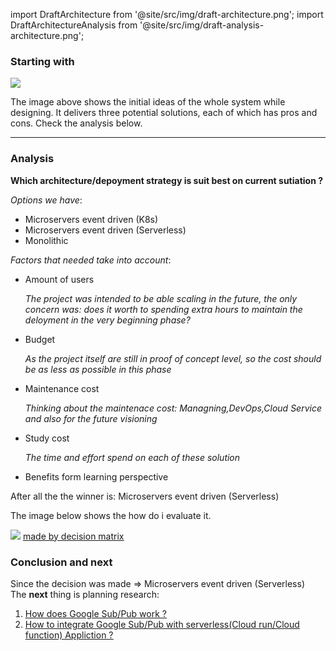 import DraftArchitecture from '@site/src/img/draft-architecture.png';
import DraftArchitectureAnalysis from '@site/src/img/draft-analysis-architecture.png';

### Starting with

<img src={DraftArchitecture} />

The image above shows the initial ideas of the whole system while designing. It delivers three potential solutions, each of which has pros and cons. Check the analysis below.

---

### Analysis

**Which architecture/depoyment strategy is suit best on current sutiation ?**

_Options we have_:

- Microservers event driven (K8s)
- Microservers event driven (Serverless)
- Monolithic

_Factors that needed take into account_:

- Amount of users

  _The project was intended to be able scaling in the future, the only concern was: does it worth to spending extra hours to maintain the deloyment in the very beginning phase?_

- Budget

  _As the project itself are still in proof of concept level, so the cost should be as less as possible in this phase_

- Maintenance cost

  _Thinking about the maintenace cost: Managning,DevOps,Cloud Service and also for the future visioning_

- Study cost

  _The time and effort spend on each of these solution_

- Benefits form learning perspective

After all the the winner is: Microservers event driven (Serverless)

The image below shows the how do i evaluate it.

<img src={DraftArchitectureAnalysis} />
<a href="https://d-x.vercel.app/"><u> made by decision matrix</u></a>

### Conclusion and next

Since the decision was made => Microservers event driven (Serverless)  
The **next** thing is planning research:

1. [<u>How does Google Sub/Pub work ?</u>](/docs/Research/GoogleSubPub)
2. [<u>How to integrate Google Sub/Pub with serverless(Cloud run/Cloud function) Appliction ?</u>](/docs/Research/GoogleSubPub)
